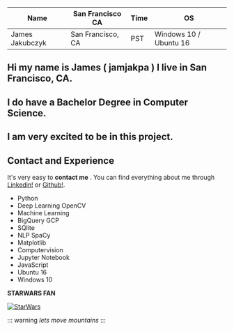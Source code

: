 Name | San Francisco CA | Time | OS | 
------------ | ------------- | ------------- | ------------
James Jakubczyk | San Francisco, CA | PST | Windows 10 / Ubuntu 16



## Hi my name is James ( **jamjakpa** ) I live in **San Francisco, CA.**
## I do have a Bachelor Degree in Computer Science.
## I am very excited to be in this project.


## Contact and Experience

It's very easy to **contact me** . You can find everything about me through [Linkedin!](https://www.linkedin.com/in/james-jakubczyk-318b2753/) or [Github!](https://github.com/jamjakpa).

* Python
* Deep Learning OpenCV 
* Machine Learning
* BigQuery GCP
* SQlite
* NLP SpaCy
* Matplotlib
* Computervision
* Jupyter Notebook 
* JavaScript
* Ubuntu 16
* Windows 10


**STARWARS FAN** 

[![StarWars](http://img.youtube.com/vi/l99Yilm6V4s/0.jpg)](https://www.youtube.com/watch?v=l99Yilm6V4s)

::: warning
*lets move mountains*
:::
 

